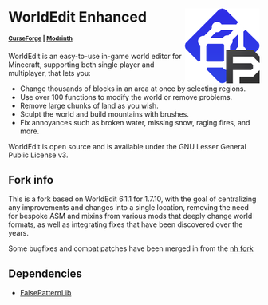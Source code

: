 # WorldEdit Enhanced <img src="WEico.png" align="right" width=150>

<sup>**[CurseForge](https://www.curseforge.com/minecraft/mc-mods/worldedit-legacy-enhanced) | [Modrinth](https://modrinth.com/mod/worldedit-legacy-enhanced)**</sup>

WorldEdit is an easy-to-use in-game world editor for Minecraft, supporting both
single player and multiplayer, that lets you:

* Change thousands of blocks in an area at once by selecting regions.
* Use over 100 functions to modify the world or remove problems.
* Remove large chunks of land as you wish.
* Sculpt the world and build mountains with brushes.
* Fix annoyances such as broken water, missing snow, raging fires, and more.

WorldEdit is open source and is available under the GNU Lesser General Public
License v3.

## Fork info

This is a fork based on WorldEdit 6.1.1 for 1.7.10, with the goal of centralizing any improvements and changes into a single location,
removing the need for bespoke ASM and mixins from various mods that deeply change world formats, as well as integrating fixes that have been discovered over the years.

Some bugfixes and compat patches have been merged in from the [nh fork](https://github.com/GTNewHorizons/worldedit-gtnh)

## Dependencies

- [FalsePatternLib](https://github.com/FalsePattern/FalsePatternLib)
